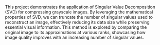 This project demonstrates the application of Singular Value Decomposition (SVD) for compressing grayscale images. By leveraging the mathematical properties of SVD, we can truncate the number of singular values used to reconstruct an image, effectively reducing its data size while preserving essential visual information. This method is explored by comparing the original image to its approximations at various ranks, showcasing how image quality improves with an increasing number of singular values.
